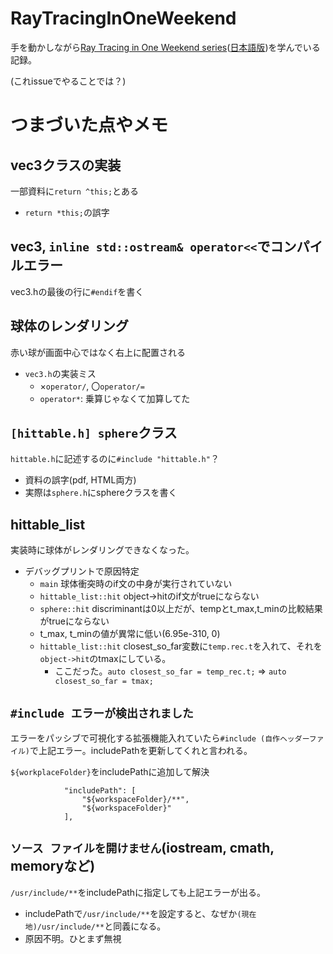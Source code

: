 # RayTracingInOneWeekend
手を動かしながら[Ray Tracing in One Weekend series](https://raytracing.github.io/)([日本語版](https://inzkyk.xyz/ray_tracing_in_one_weekend/))を学んでいる記録。

(これissueでやることでは？)

# つまづいた点やメモ
## vec3クラスの実装
一部資料に`return ^this;`とある

- `return *this;`の誤字

## vec3, `inline std::ostream& operator<<`でコンパイルエラー
vec3.hの最後の行に`#endif`を書く

## 球体のレンダリング
赤い球が画面中心ではなく右上に配置される

- `vec3.h`の実装ミス
  - ×`operator/`, 〇`operator/=`
  - `operator*`: 乗算じゃなくて加算してた

## `[hittable.h] sphere`クラス
`hittable.h`に記述するのに`#include "hittable.h"`？

- 資料の誤字(pdf, HTML両方)
- 実際は`sphere.h`にsphereクラスを書く

## hittable_list
実装時に球体がレンダリングできなくなった。

- デバッグプリントで原因特定
  - `main` 球体衝突時のif文の中身が実行されていない
  - `hittable_list::hit` object->hitのif文がtrueにならない
  - `sphere::hit` discriminantは0以上だが、tempとt_max,t_minの比較結果がtrueにならない
  - t_max, t_minの値が異常に低い(6.95e-310, 0)
  - `hittable_list::hit` closest_so_far変数に`temp.rec.t`を入れて、それを`object->hit`のtmaxにしている。
    - ここだった。`auto closest_so_far = temp_rec.t;` => `auto closest_so_far = tmax;`

## `#include エラーが検出されました`
エラーをパッシブで可視化する拡張機能入れていたら`#include (自作ヘッダーファイル)`で上記エラー。includePathを更新してくれと言われる。

`${workplaceFolder}`をincludePathに追加して解決
```
            "includePath": [
                "${workspaceFolder}/**",
                "${workspaceFolder}"
            ],
```

## `ソース ファイルを開けません`(iostream, cmath, memoryなど)
`/usr/include/**`をincludePathに指定しても上記エラーが出る。

- includePathで`/usr/include/**`を設定すると、なぜか`(現在地)/usr/include/**`と同義になる。
- 原因不明。ひとまず無視